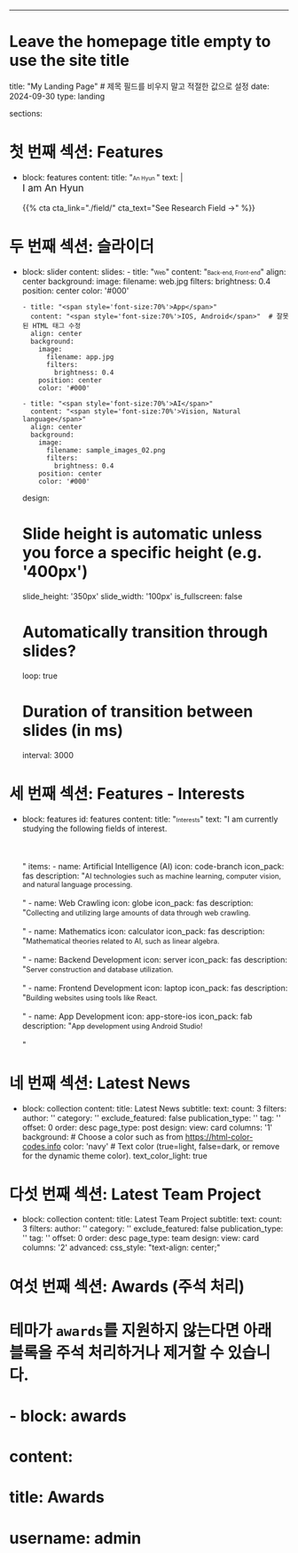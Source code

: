 ---
# Leave the homepage title empty to use the site title
title: "My Landing Page"  # 제목 필드를 비우지 말고 적절한 값으로 설정
date: 2024-09-30
type: landing

sections:
  # 첫 번째 섹션: Features
  - block: features
    content:
      title: "<span style='font-size:70%'>An Hyun </span>"
      text: |
        <br><span style="font-size:125%">I am An Hyun</span> <br><br>
        {{% cta cta_link="./field/" cta_text="See Research Field →" %}}
  
  # 두 번째 섹션: 슬라이더
  - block: slider
    content:
      slides:
        - title: "<span style='font-size:70%'>Web</span>"
          content: "<span style='font-size:70%'>Back-end, Front-end</span>"
          align: center
          background:
            image:
              filename: web.jpg
              filters:
                brightness: 0.4
            position: center
            color: '#000'

        - title: "<span style='font-size:70%'>App</span>"
          content: "<span style='font-size:70%'>IOS, Android</span>"  # 잘못된 HTML 태그 수정
          align: center
          background:
            image:
              filename: app.jpg
              filters:
                brightness: 0.4
            position: center
            color: '#000'

        - title: "<span style='font-size:70%'>AI</span>"
          content: "<span style='font-size:70%'>Vision, Natural language</span>"
          align: center
          background:
            image:
              filename: sample_images_02.png
              filters:
                brightness: 0.4
            position: center
            color: '#000'

    design:
      # Slide height is automatic unless you force a specific height (e.g. '400px')
      slide_height: '350px'
      slide_width: '100px'
      is_fullscreen: false
      # Automatically transition through slides?
      loop: true
      # Duration of transition between slides (in ms)
      interval: 3000

  # 세 번째 섹션: Features - Interests
  - block: features
    id: features
    content:
      title: "<span style='font-size:75%'>Interests</span>"
      text: "I am currently studying the following fields of interest.<br><br><br><br>"
      items:
        - name: Artificial Intelligence (AI)
          icon: code-branch
          icon_pack: fas
          description: "<span style='font-size:90%'>AI technologies such as machine learning, computer vision, and natural language processing.</span><br><br>"
        - name: Web Crawling
          icon: globe
          icon_pack: fas
          description: "<span style='font-size:90%'>Collecting and utilizing large amounts of data through web crawling.</span><br><br>"
        - name: Mathematics
          icon: calculator
          icon_pack: fas
          description: "<span style='font-size:90%'>Mathematical theories related to AI, such as linear algebra.</span><br><br>"
        - name: Backend Development 
          icon: server
          icon_pack: fas
          description: "<span style='font-size:90%'>Server construction and database utilization.</span><br><br>"
        - name: Frontend Development 
          icon: laptop
          icon_pack: fas
          description: "<span style='font-size:90%'>Building websites using tools like React.</span><br><br>"
        - name: App Development
          icon: app-store-ios
          icon_pack: fab
          description: "<span style='font-size:90%'>App development using Android Studio!</span><br><br>"

  # 네 번째 섹션: Latest News
  - block: collection
    content:
      title: Latest News
      subtitle:
      text:
      count: 3
      filters:
        author: ''
        category: ''
        exclude_featured: false
        publication_type: ''
        tag: ''
      offset: 0
      order: desc
      page_type: post
    design:
      view: card
      columns: '1'
      background:
        # Choose a color such as from https://html-color-codes.info
        color: 'navy'
        # Text color (true=light, false=dark, or remove for the dynamic theme color).
        text_color_light: true

  # 다섯 번째 섹션: Latest Team Project
  - block: collection
    content:
      title: Latest Team Project
      subtitle:
      text:
      count: 3
      filters:
        author: ''
        category: ''
        exclude_featured: false
        publication_type: ''
        tag: ''
      offset: 0
      order: desc
      page_type: team
    design:
      view: card
      columns: '2'
    advanced:
      css_style: "text-align: center;"

  # 여섯 번째 섹션: Awards (주석 처리)
  # 테마가 `awards`를 지원하지 않는다면 아래 블록을 주석 처리하거나 제거할 수 있습니다.
  # - block: awards
  #   content:
  #     title: Awards
  #     username: admin
